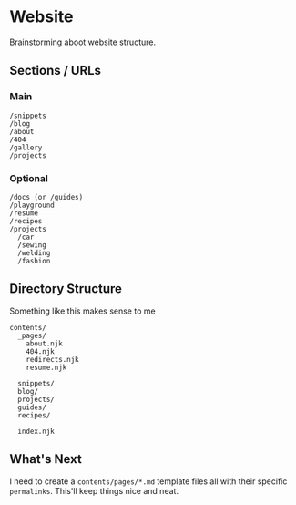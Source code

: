 # Website
Brainstorming aboot website structure.

## Sections / URLs
### Main
```
/snippets
/blog
/about
/404
/gallery
/projects
```

### Optional
```
/docs (or /guides)
/playground
/resume
/recipes
/projects
  /car
  /sewing
  /welding
  /fashion
```

## Directory Structure
Something like this makes sense to me

```
contents/
  _pages/
    about.njk
    404.njk
    redirects.njk
    resume.njk
  
  snippets/
  blog/
  projects/
  guides/
  recipes/

  index.njk
```

## What's Next
I need to create a `contents/pages/*.md` template files all with their specific `permalinks`. This'll keep things nice and neat.
